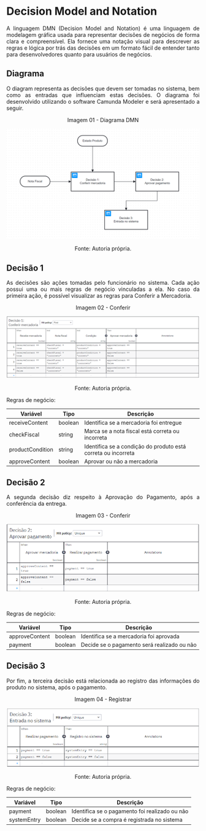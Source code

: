 <h1>Decision Model and Notation</h1>

<p align="justify">
A linguagem DMN (Decision Model and Notation) é uma linguagem de modelagem gráfica usada para representar decisões de negócios de forma clara e compreensível. Ela fornece uma notação visual para descrever as regras e lógica por trás das decisões em um formato fácil de entender tanto para desenvolvedores quanto para usuários de negócios.
</p>

<h2>Diagrama</h2>

<p align="justify">
O diagram representa as decisões que devem ser tomadas no sistema, bem como as entradas que influenciam estas decisões. O diagrama foi desenvolvido utilizando o software Camunda Modeler e será apresentado a seguir.
</p>

<p align="center">Imagem 01 - Diagrama DMN</p>

<img alt="diagrama-dmn" src="../assets/Diagrama.png">

<p align="center">Fonte: Autoria própria.</p>

<h2>Decisão 1</h2>

<p align="justify">
As decisões são ações tomadas pelo funcionário no sistema. Cada ação possui uma ou mais regras de negócio vinculadas a ela. No caso da primeira ação, é possível visualizar as regras para Conferir a Mercadoria.
</p>

<p align="center">Imagem 02 - Conferir</p>

<img alt="conferir" src="../assets/decisao_1.png">

<p align="center">Fonte: Autoria própria.</p>

<p align="justify">
Regras de negócio:

| Variável | Tipo | Descrição |
| --- | --- | --- |
| receiveContent | boolean | Identifica se a mercadoria foi entregue
| checkFiscal | string | Marca se a nota fiscal está correta ou incorreta |
| productCondition | string | Identifica se a condição do produto está correta ou incorreta |
| approveContent | boolean | Aprovar ou não a mercadoria |
</p>

<h2>Decisão 2</h2>

<p align="justify">
A segunda decisão diz respeito à Aprovação do Pagamento, após a conferência da entrega.
</p>

<p align="center">Imagem 03 - Conferir</p>

<img alt="pagamento" src="../assets/decisao_2.png">

<p align="center">Fonte: Autoria própria.</p>

<p align="justify">
Regras de negócio:

| Variável | Tipo | Descrição |
| --- | --- | --- |
| approveContent | boolean | Identifica se a mercadoria foi aprovada |
| payment | boolean | Decide se o pagamento será realizado ou não |
</p>

<h2>Decisão 3</h2>

<p align="justify">
Por fim, a terceira decisão está relacionada ao registro das informações do produto no sistema, após o pagamento.
</p>

<p align="center">Imagem 04 - Registrar</p>

<img alt="registro" src="../assets/decisao_3.png">

<p align="center">Fonte: Autoria própria.</p>

<p align="justify">
Regras de negócio:

| Variável | Tipo | Descrição |
| --- | --- | --- |
| payment | boolean | Identifica se o pagamento foi realizado ou não |
| systemEntry | boolean | Decide se a compra é registrada no sistema |
</p>